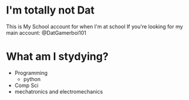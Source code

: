 # I'm totally not Dat

This is My School account for when I'm at school
If you're looking for my main account: @DatGamerboi101

# What am I stydying?
 - Programming
    - python
 - Comp Sci
 - mechatronics and electromechanics
